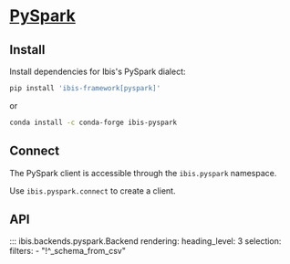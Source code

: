 # [PySpark](https://spark.apache.org/sql/)

## Install

Install dependencies for Ibis's PySpark dialect:

```sh
pip install 'ibis-framework[pyspark]'
```

or

```sh
conda install -c conda-forge ibis-pyspark
```

## Connect

The PySpark client is accessible through the `ibis.pyspark` namespace.

Use `ibis.pyspark.connect` to create a client.

## API

<!-- prettier-ignore-start -->
::: ibis.backends.pyspark.Backend
    rendering:
      heading_level: 3
    selection:
      filters:
        - "!^_schema_from_csv"

<!-- prettier-ignore-end -->
